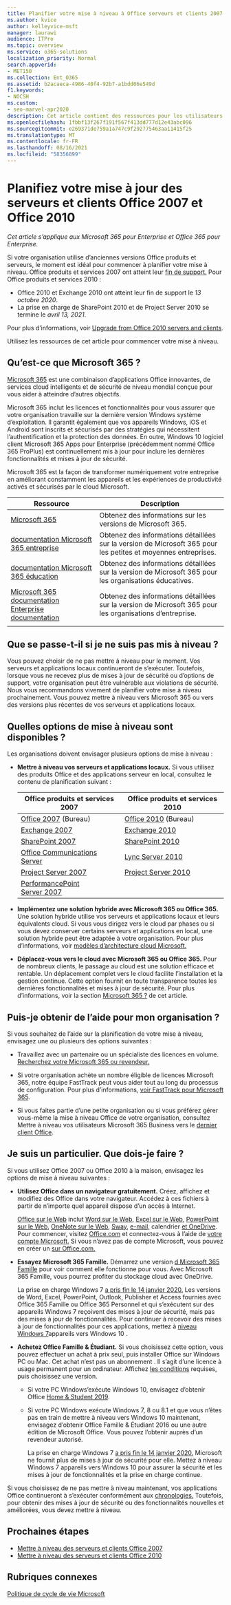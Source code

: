```yaml
---
title: Planifier votre mise à niveau à Office serveurs et clients 2007 ou 2010
ms.author: kvice
author: kelleyvice-msft
manager: laurawi
audience: ITPro
ms.topic: overview
ms.service: o365-solutions
localization_priority: Normal
search.appverid:
- MET150
ms.collection: Ent_O365
ms.assetid: b2acaeca-4986-40f4-92b7-a1bdd06e549d
f1.keywords:
- NOCSH
ms.custom:
- seo-marvel-apr2020
description: Cet article contient des ressources pour les utilisateurs qui utilisent Office 2007 ou Office 2010 pour les aider à planifier leur mise à niveau.
ms.openlocfilehash: 1fbbf13f267f191f567f413dd777d12e43abc096
ms.sourcegitcommit: e269371de759a1a747c9f292775463aa11415f25
ms.translationtype: MT
ms.contentlocale: fr-FR
ms.lasthandoff: 08/16/2021
ms.locfileid: "58356899"
---
```

# <a name="plan-your-upgrade-from-office-2007-or-office-2010-servers-and-clients"></a>Planifiez votre mise à jour des serveurs et clients Office 2007 et Office 2010

*Cet article s’applique aux Microsoft 365 pour Enterprise et Office 365 pour Enterprise.*

Si votre organisation utilise d’anciennes versions Office produits et serveurs, le moment est idéal pour commencer à planifier votre mise à niveau. Office produits et services 2007 ont atteint leur [fin de support.](upgrade-from-office-2007-servers-and-products.md) Pour Office produits et services 2010 :

- Office 2010 et Exchange 2010 ont atteint leur fin de support le *13 octobre 2020*. 
- La prise en charge de SharePoint 2010 et de Project Server 2010 se termine le *avril 13, 2021*. 

Pour plus d’informations, voir [Upgrade from Office 2010 servers and clients](upgrade-from-office-2010-servers-and-products.md).

Utilisez les ressources de cet article pour commencer votre mise à niveau.

## <a name="what-is-microsoft-365"></a>Qu’est-ce que Microsoft 365 ?

[Microsoft 365](https://www.microsoft.com/microsoft-365) est une combinaison d’applications Office innovantes, de services cloud intelligents et de sécurité de niveau mondial conçue pour vous aider à atteindre d’autres objectifs.

Microsoft 365 inclut les licences et fonctionnalités pour vous assurer que votre organisation travaille sur la dernière version Windows système d’exploitation. Il garantit également que vos appareils Windows, iOS et Android sont inscrits et sécurisés par des stratégies qui nécessitent l’authentification et la protection des données. En outre, Windows 10 logiciel client Microsoft 365 Apps pour Enterprise (précédemment nommé Office 365 ProPlus) est continuellement mis à jour pour inclure les dernières fonctionnalités et mises à jour de sécurité.
  
Microsoft 365 est la façon de transformer numériquement votre entreprise en améliorant constamment les appareils et les expériences de productivité activés et sécurisés par le cloud Microsoft.
 
|Ressource|Description|
|---|---|
|[Microsoft 365](https://www.microsoft.com/microsoft-365)|Obtenez des informations sur les versions de Microsoft 365.|
|[documentation Microsoft 365 entreprise](../business/index.yml)|Obtenez des informations détaillées sur la version de Microsoft 365 pour les petites et moyennes entreprises.|
|[documentation Microsoft 365 éducation](/microsoft-365/education/)|Obtenez des informations détaillées sur la version de Microsoft 365 pour les organisations éducatives.|
|[Microsoft 365 documentation Enterprise documentation](./index.yml)|Obtenez des informations détaillées sur la version de Microsoft 365 pour les organisations d’entreprise.|
|||

## <a name="what-happens-if-i-dont-upgrade"></a>Que se passe-t-il si je ne suis pas mis à niveau ?

Vous pouvez choisir de ne pas mettre à niveau pour le moment. Vos serveurs et applications locaux continueront de s’exécuter. Toutefois, lorsque vous ne recevez plus de mises à jour de sécurité ou d’options de support, votre organisation peut être vulnérable aux violations de sécurité. Nous vous recommandons vivement de planifier votre mise à niveau prochainement. Vous pouvez mettre à niveau vers Microsoft 365 ou vers des versions plus récentes de vos serveurs et applications locaux.

## <a name="what-upgrade-options-are-available"></a>Quelles options de mise à niveau sont disponibles ?      

Les organisations doivent envisager plusieurs options de mise à niveau :

- **Mettre à niveau vos serveurs et applications locaux.** Si vous utilisez des produits Office et des applications serveur en local, consultez le contenu de planification suivant :<br/> 

  |Office produits et services 2007|Office produits et services 2010|
  |---|---|
  |[Office 2007](/DeployOffice/office-2007-end-support-roadmap) (Bureau)|[Office 2010](/DeployOffice/office-2010-end-support-roadmap) (Bureau)|
  |[Exchange 2007](exchange-2007-end-of-support.md)|[Exchange 2010](exchange-2010-end-of-support.md)|
  |[SharePoint 2007](sharepoint-2007-end-of-support.md)|[SharePoint 2010](upgrade-from-sharepoint-2010.md)|
  |[Office Communications Server](/skypeforbusiness/plan-your-deployment/upgrade)|[Lync Server 2010](/skypeforbusiness/plan-your-deployment/upgrade)|
  |[Project Server 2007](project-server-2007-end-of-support.md)|[Project Server 2010](project-server-2010-end-of-support.md)|
  |[PerformancePoint Server 2007](pps-2007-end-of-support.md)||
 
- **Implémentez une solution hybride avec Microsoft 365 ou Office 365.** Une solution hybride utilise vos serveurs et applications locaux et leurs équivalents cloud. Si vous vous dirigez vers le cloud par phases ou si vous devez conserver certains serveurs et applications en local, une solution hybride peut être adaptée à votre organisation. Pour plus d’informations, voir [modèles d’architecture cloud Microsoft.](../solutions/cloud-architecture-models.md) 
    
- **Déplacez-vous vers le cloud avec Microsoft 365 ou Office 365.** Pour de nombreux clients, le passage au cloud est une solution efficace et rentable. Un déplacement complet vers le cloud facilite l’installation et la gestion continue. Cette option fournit en toute transparence toutes les dernières fonctionnalités et mises à jour de sécurité. Pour plus d’informations, voir la section [Microsoft 365 ?](#what-is-microsoft-365) de cet article.
    
## <a name="can-i-get-help-for-my-organization"></a>Puis-je obtenir de l’aide pour mon organisation ?

Si vous souhaitez de l’aide sur la planification de votre mise à niveau, envisagez une ou plusieurs des options suivantes :

- Travaillez avec un partenaire ou un spécialiste des licences en volume. [Recherchez votre Microsoft 365 ou revendeur.](https://support.office.com/article/b6c18a9b-2aed-4c84-9d75-af709160258c.aspx) 

- Si votre organisation achète un nombre éligible de licences Microsoft 365, notre équipe FastTrack peut vous aider tout au long du processus de configuration. Pour plus d’informations, [voir FastTrack pour Microsoft 365](https://www.microsoft.com/fasttrack/microsoft-365).

- Si vous faites partie d’une petite organisation ou si vous préférez gérer vous-même la mise à niveau Office de votre organisation, consultez Mettre à niveau vos utilisateurs Microsoft 365 Business vers le [dernier client Office](/office365/admin/setup/upgrade-users-to-latest-office-client). 
  
## <a name="im-a-home-user-what-do-i-do"></a>Je suis un particulier. Que dois-je faire ?

Si vous utilisez Office 2007 ou Office 2010 à la maison, envisagez les options de mise à niveau suivantes :

- **Utilisez Office dans un navigateur gratuitement.** Créez, affichez et modifiez des Office dans votre navigateur. Accédez à ces fichiers à partir de n’importe quel appareil dispose d’un accès à Internet. 

  [Office sur le Web](https://products.office.com/office-online/documents-spreadsheets-presentations-office-online) inclut [Word sur le Web,](https://go.microsoft.com/fwlink/p/?linkid=746664) [Excel sur le Web](https://go.microsoft.com/fwlink/p/?linkid=746665), [PowerPoint sur le Web](https://go.microsoft.com/fwlink/p/?linkid=746666), [OneNote sur le Web](https://go.microsoft.com/fwlink/p/?linkid=746674), [Sway,](https://go.microsoft.com/fwlink/p/?linkid=746675) [e-mail,](https://go.microsoft.com/fwlink/p/?linkid=746676) [](https://go.microsoft.com/fwlink/p/?linkid=746678)calendrier [et OneDrive](https://go.microsoft.com/fwlink/p/?linkid=746679). Pour commencer, visitez [Office.com](https://office.com) et connectez-vous à l’aide de [votre compte Microsoft.](https://account.microsoft.com/account) Si vous n’avez pas de compte Microsoft, vous pouvez en créer un [sur Office.com.](https://office.com)

- **Essayez Microsoft 365 Famille.** Démarrez une version [d Microsoft 365 Famille](https://www.microsoft.com/microsoft-365/p/microsoft-365-family/cfq7ttc0k5dm?rtc=2&activetab=pivot:overviewtab) pour voir comment elle fonctionne pour vous. Avec Microsoft 365 Famille, vous pourrez profiter du stockage cloud avec OneDrive.

  La prise en charge Windows 7 [a pris fin le 14 janvier 2020.](https://www.microsoft.com/microsoft-365/windows/end-of-windows-7-support) Les versions de Word, Excel, PowerPoint, Outlook, Publisher et Access fournies avec Office 365 Famille ou Office 365 Personnel et qui s’exécutent sur des appareils Windows 7 reçoivent des mises à jour de sécurité, mais pas des mises à jour de fonctionnalités. Pour continuer à recevoir des mises à jour de fonctionnalités pour ces applications, mettez à [niveau Windows 7](https://support.microsoft.com/help/12435/windows-10-upgrade-faq)appareils vers Windows 10 .
    
- **Achetez Office Famille &amp; Étudiant.** Si vous choisissez cette option, vous pouvez effectuer un achat à prix seul, puis installer Office sur Windows PC ou Mac. Cet achat n’est pas un abonnement . Il s’agit d’une licence à usage permanent pour un ordinateur. Affichez [les conditions](https://office.com/systemrequirements) requises, puis choisissez une version.

  - Si votre PC Windows’exécute Windows 10, envisagez d’obtenir Office [Home & Student 2019](https://www.microsoft.com/p/office-home-student-2019/cfq7ttc0k7c8).

  - Si votre PC Windows exécute Windows 7, 8 ou 8.1 et que vous n’êtes pas en train de mettre à niveau vers Windows 10 maintenant, envisagez d’obtenir Office Famille & Étudiant 2016 ou une autre édition de Microsoft Office. Vous pouvez l’obtenir auprès d’un revendeur autorisé.
     
    La prise en charge Windows 7 [a pris fin le 14 janvier 2020.](https://www.microsoft.com/microsoft-365/windows/end-of-windows-7-support) Microsoft ne fournit plus de mises à jour de sécurité pour elle. Mettez à niveau Windows 7 appareils vers Windows 10 pour assurer la sécurité et les mises à jour de fonctionnalités et la prise en charge continue.

Si vous choisissez de ne pas mettre à niveau maintenant, vos applications Office continueront à s’exécuter conformément aux [chronologies.](https://support.microsoft.com/lifecycle/search/13615) Toutefois, pour obtenir des mises à jour de sécurité ou des fonctionnalités nouvelles et améliorées, vous devez mettre à niveau.
   
## <a name="next-steps"></a>Prochaines étapes

- [Mettre à niveau des serveurs et clients Office 2007](upgrade-from-office-2007-servers-and-products.md)
- [Mettre à niveau des serveurs et clients Office 2010](upgrade-from-office-2010-servers-and-products.md)
   
## <a name="related-topics"></a>Rubriques connexes
  
[Politique de cycle de vie Microsoft](/lifecycle/)